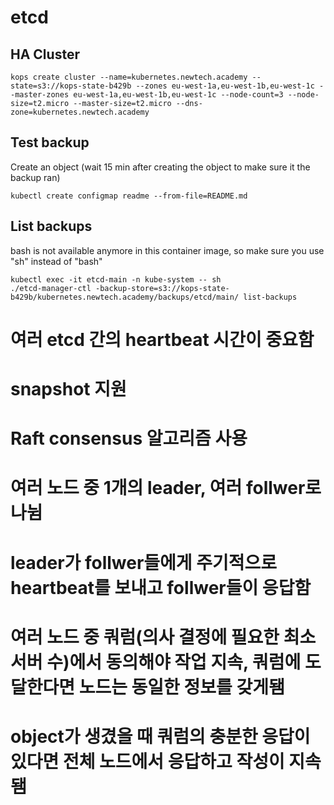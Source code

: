# etcd

## HA Cluster
```
kops create cluster --name=kubernetes.newtech.academy --state=s3://kops-state-b429b --zones eu-west-1a,eu-west-1b,eu-west-1c --master-zones eu-west-1a,eu-west-1b,eu-west-1c --node-count=3 --node-size=t2.micro --master-size=t2.micro --dns-zone=kubernetes.newtech.academy
```

## Test backup
Create an object (wait 15 min after creating the object to make sure it the backup ran)
```
kubectl create configmap readme --from-file=README.md
```

## List backups
bash is not available anymore in this container image, so make sure you use "sh" instead of "bash"
```
kubectl exec -it etcd-main -n kube-system -- sh
./etcd-manager-ctl -backup-store=s3://kops-state-b429b/kubernetes.newtech.academy/backups/etcd/main/ list-backups
```

# 여러 etcd 간의 heartbeat 시간이 중요함
# snapshot 지원
# Raft consensus 알고리즘 사용
# 여러 노드 중 1개의 leader, 여러 follwer로 나뉨
# leader가 follwer들에게 주기적으로 heartbeat를 보내고 follwer들이 응답함
# 여러 노드 중 쿼럼(의사 결정에 필요한 최소 서버 수)에서 동의해야 작업 지속, 쿼럼에 도달한다면 노드는 동일한 정보를 갖게됌
# object가 생겼을 때 쿼럼의 충분한 응답이 있다면 전체 노드에서 응답하고 작성이 지속됌
